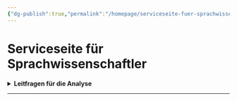 ```yaml
---
{"dg-publish":true,"permalink":"/homepage/serviceseite-fuer-sprachwissenschaftler/"}
---
```


# Serviceseite für Sprachwissenschaftler

<details>
    <summary><b>Leitfragen für die Analyse</b></summary>
<ul>
    <li>Welche sprachlichen Besonderheiten fallen auf (Satzbau, Wiederholungen, Interpunktion etc.)?</li>
    <li>Welche Wörter oder Formulierungen wirken besonders auffällig?</li>
    <li>Welche Wirkung erzeugt die Sprache?</li>
    <li>Was verrät die Sprache über Mollwitz’ Denkweise und Persönlichkeit?</li></ul>
</details>

---

